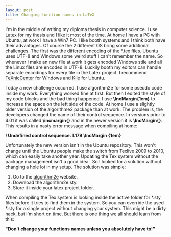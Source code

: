 ```yaml
---
layout: post
title: Changing function names in LaTeX
---
```


I'm in the middle of writing my diploma thesis in computer science. I use Latex for my thesis and I like it most of the time. At home I have a PC with Ubuntu, at work I have a Win7 PC. I like booth systems and I think both have their advantages. Of course the 2 different OS bring some additional challenges. The first was the different encoding of the *.tex files. Ubuntu uses UTF-8 and Windows some weird stuff I can't remember the name. So whenever I make an new file at work it gets encoded Windows stile and all the Linux files are encoded in UTF-8. Luckily booth my editors can handle separate encodings for every file in the Latex project. I recommend  [TeXnicCenter](http://www.texniccenter.org/) for Windows and [Kile](https://kile.sourceforge.io/) for Ubuntu.

Today a new challenge occurred. I use algorithm2e for some pseudo code inside my work. Everything worked fine at first. But then I edited the style of my code blocks and the bad thing happened. I use **\IncMargin{1em}** to increase the space on the left side of the code. At home I use a slightly older version of the algorithme2 package than at work. The problem is, the developers changed the name of their control sequence. In versions prior to 4.01 it was called **\incmargin{}** and in the newer version it is **\IncMargin{}**. This results in a nasty error message when compiling at home:


**! Undefined control sequence.**
**l.179 \IncMargin**
**{1em}**

Unfortunately the new version isn't in the Ubuntu repository. This won't change until the Ubuntu people make the switch from Texlive 2009 to 2010, which can easily take another year. Updating the Tex system without the package management isn't a good idea.  So I looked for a solution without changing a hole lot in my setup. The solution was simple:

1. Go to the [algorithm2e](https://www.ctan.org/tex-archive/macros/latex/contrib/algorithm2e/) website.
2. Download the algorithm2e.sty.
3. Store it inside your latex project folder.

When compiling the Tex system is looking inside the active folder for *.sty files before it tries to find them in the system. So you can override the used *.sty for a single project without changing your system. This might be a dirty hack, but I'm short on time. But there is one thing we all should learn from this:

**"Don't change your functions names unless you absolutely have to!"**